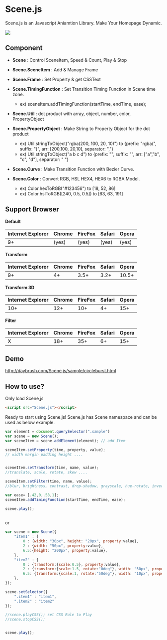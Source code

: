 Scene.js
============
Scene.js is an Javascript Aniamtion Library. Make Your Homepage Dynamic.
<br>

<img src="https://github.com/daybrush/scenejs/raw/master/model/model.png">

## Component
* **Scene** : Control SceneItem, Speed & Count, Play & Stop
* **Scene.SceneItem** : Add & Manage Frame
* **Scene.Frame** : Set Property & get CSSText
* **Scene.TimingFunction** : Set Transition Timing Function in Scene time zone.
	+ ex) sceneItem.addTimingFunction(startTime, endTime, ease);
* **Scene.Util** : dot product with array, object, number, color, PropertyObject
* **Scene.PropertyObject** : Make String to Property Object for the dot product
	+ ex) Util.stringToObject("rgba(200, 100, 20, 10)") to {prefix: "rgba(", suffix: ")", arr: [200,100, 20,10], separator: ","}
	+ ex) Util.stringToObject("a b c d") to {prefix: "", suffix: "", arr: ["a","b", "c", "d"], separator: " "}

* **Scene.Curve** : Make Transition Function with Bezier Curve.
* **Scene.Color** : Convert RGB, HSL HEX4, HEX6 to RGBA Model.
	+ ex) Color.hexToRGB("#123456") to [18, 52, 86]
	+ ex) Color.hslToRGB([240, 0.5, 0.5]) to [63, 63, 191]

## Support Browser
**Default**

|Internet Explorer|Chrome|FireFox|Safari|Opera|
|---|---|---|---|---|
|9+|(yes)|(yes)|(yes)|(yes)|
**Transform**

|Internet Explorer|Chrome|FireFox|Safari|Opera|
|---|---|---|---|---|
|9+|4+|3.5+|3.2+|10.5+|
**Transform 3D**

|Internet Explorer|Chrome|FireFox|Safari|Opera|
|---|---|---|---|---|
|10+|12+|10+|4+|15+|
**Filter**

|Internet Explorer|Chrome|FireFox|Safari|Opera|
|---|---|---|---|---|
|X|18+|35+|6+|15+|


## Demo
http://daybrush.com/Scene.js/sample/circleburst.html


## How to use?

Only load Scene,js

```HTML
<script src="Scene.js"></script>

```
 
Ready to start using Scene.js! Scene.js has Scene namespace and can be used as below example.

```javascript
var element = document.querySelector(".sample")
var scene = new Scene();
var sceneItem = scene.addElement(element); // add Item

sceneItem.setProperty(time, property, value);
// width margin padding height ....


sceneItem.setTransform(time, name, value);
//translate, scale, rotate, skew ....

sceneItem.setFilter(time, name, value);
//blur, brightness, contrast, drop-shadow, grayscale, hue-rotate, invert, opacity, saturate, sepia

var ease= [.42,0,.58,1];
sceneItem.addTimingFunction(startTime, endTime, ease);

scene.play();
        
```

or

```javascript
var scene = new Scene({
	"item1" : {
		0 : {width: "30px", height: "20px", property:value},
		2 : {width: "50px", property:value},
		6.5:{height: "200px", property:value},
	},
	"item2" : {
		0 : {transform:{scale:0.5}, property:value},
		2 : {transform:{scale:1.5, rotate:"0deg"}, width: "50px", property:value},
		6.5: {transform:{scale:1, rotate:"50deg"}, width: "10px", property:value},
	},
});

scene.setSelector({
	".item1" : "item1",
	".item2" : "item2"
});

//scene.playCSS(); set CSS Rule to Play
//scene.stopCSS();


scene.play();

```


